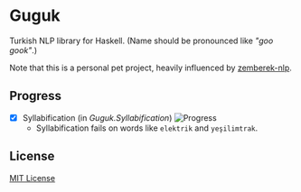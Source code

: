 Guguk
=====

Turkish NLP library for Haskell. (Name should be pronounced like *"goo gook"*.)

Note that this is a personal pet project, heavily influenced by [zemberek-nlp](http://github.com/ahmetaa/zemberek-nlp).

## Progress

- [x] Syllabification (in *Guguk.Syllabification*) ![Progress](http://progressed.io/bar/90)
    * Syllabification fails on words like `elektrik` and `yeşilimtrak`.

## License

[MIT License](http://joom.mit-license.org/)
